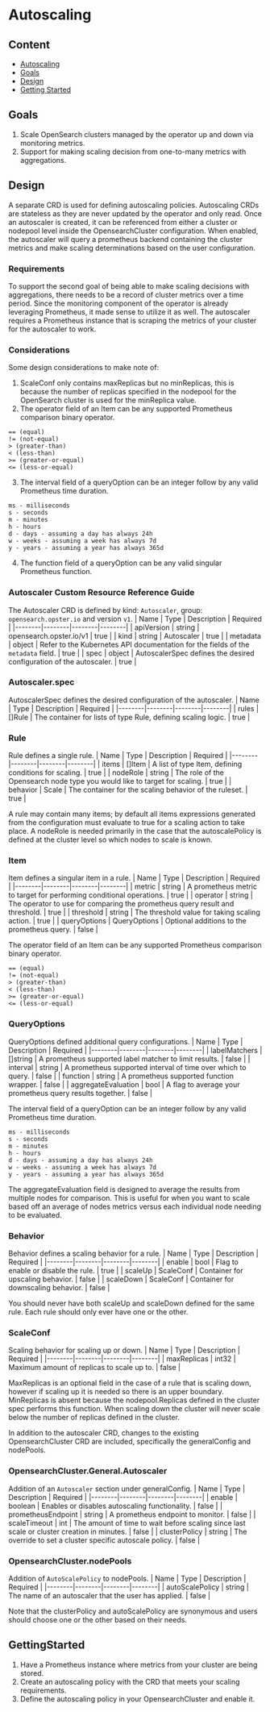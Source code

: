 # Autoscaling

## Content
- [Autoscaling](#autoscaling)
- [Goals](#goals)
- [Design](#design)
- [Getting Started](#gettingstarted)

## Goals
1. Scale OpenSearch clusters managed by the operator up and down via monitoring metrics.
2. Support for making scaling decision from one-to-many metrics with aggregations.

## Design
A separate CRD is used for defining autoscaling policies. Autoscaling CRDs are stateless as they are never updated by the operator and only read. Once an autoscaler is created, it can be referenced from either a cluster or nodepool level inside the OpensearchCluster configuration. When enabled, the autoscaler will query a prometheus backend containing the cluster metrics and make scaling determinations based on the user configuration. 

### Requirements
To support the second goal of being able to make scaling decisions with aggregations, there needs to be a record of cluster metrics over a time period. Since the monitoring component of the operator is already leveraging Prometheus, it made sense to utilize it as well. The autoscaler requires a Prometheus instance that is scraping the metrics of your cluster for the autoscaler to work. 

### Considerations
Some design considerations to make note of:
1. ScaleConf only contains maxReplicas but no minReplicas, this is because the number of replicas specified in the nodepool for the OpenSearch cluster is used for the minReplica value.
2. The operator field of an Item can be any supported Prometheus comparison binary operator.
```
== (equal)
!= (not-equal)
> (greater-than)
< (less-than)
>= (greater-or-equal)
<= (less-or-equal)
```
3. The interval field of a queryOption can be an integer follow by any valid Prometheus time duration.
```
ms - milliseconds
s - seconds
m - minutes
h - hours
d - days - assuming a day has always 24h
w - weeks - assuming a week has always 7d
y - years - assuming a year has always 365d
```
4. The function field of a queryOption can be any valid singular Prometheus function.

### Autoscaler Custom Resource Reference Guide

The Autoscaler CRD is defined by kind: `Autoscaler`, group: `opensearch.opster.io` and version `v1`.
| Name | Type | Description | Required |
|--------|--------|--------|--------|
| apiVersion | string | opensearch.opster.io/v1 | true |
| kind | string | Autoscaler | true |
| metadata | object | Refer to the Kubernetes API documentation for the fields of the `metadata` field. | true |
| spec | object | AutoscalerSpec defines the desired configuration of the autoscaler. | true |


### Autoscaler.spec
AutoscalerSpec defines the desired configuration of the autoscaler.
| Name | Type | Description | Required |
|--------|--------|--------|--------|
| rules | []Rule | The container for lists of type Rule, defining scaling logic. | true |


### Rule
Rule defines a single rule.
| Name | Type | Description | Required |
|--------|--------|--------|--------|
| items | []Item | A list of type Item, defining conditions for scaling. | true |
| nodeRole | string | The role of the Opensearch node type you would like to target for scaling. | true |
| behavior | Scale | The container for the scaling behavior of the ruleset. | true |

A rule may contain many items; by default all items expressions generated from the configuration must evaluate to true for a scaling action to take place.
A nodeRole is needed primarily in the case that the autoscalePolicy is defined at the cluster level so which nodes to scale is known.

### Item
Item defines a singular item in a rule.
| Name | Type | Description | Required |
|--------|--------|--------|--------|
| metric | string | A prometheus metric to target for performing conditional operations. | true |
| operator | string | The operator to use for comparing the prometheus query result and threshold. | true |
| threshold | string | The threshold value for taking scaling action. | true |
| queryOptions | QueryOptions | Optional additions to the prometheus query. | false |

The operator field of an Item can be any supported Prometheus comparison binary operator.
```
== (equal)
!= (not-equal)
> (greater-than)
< (less-than)
>= (greater-or-equal)
<= (less-or-equal)
```

### QueryOptions
QueryOptions defined additional query configurations.
| Name | Type | Description | Required |
|--------|--------|--------|--------|
| labelMatchers | []string | A prometheus supported label matcher to limit results. | false |
| interval | string | A prometheus supported interval of time over which to query. | false |
| function | string | A prometheus supported function wrapper. | false |
| aggregateEvaluation | bool | A flag to average your prometheus query results together. | false |

The interval field of a queryOption can be an integer follow by any valid Prometheus time duration.
```
ms - milliseconds
s - seconds
m - minutes
h - hours
d - days - assuming a day has always 24h
w - weeks - assuming a week has always 7d
y - years - assuming a year has always 365d
```

The aggregateEvaluation field is designed to average the results from multiple nodes for comparison. This is useful for when you want to scale based off an average of nodes metrics versus each individual node needing to be evaluated.

### Behavior
Behavior defines a scaling behavior for a rule.
| Name | Type | Description | Required |
|--------|--------|--------|--------|
| enable | bool | Flag to enable or disable the rule. | true |
| scaleUp | ScaleConf | Container for upscaling behavior. | false |
| scaleDown | ScaleConf | Container for downscaling behavior. | false |

You should never have both scaleUp and scaleDown defined for the same rule. Each rule should only ever have one or the other.

### ScaleConf
Scaling behavior for scaling up or down.
| Name | Type | Description | Required |
|--------|--------|--------|--------|
| maxReplicas | int32 | Maximum amount of replicas to scale up to. | false |

MaxReplicas is an optional field in the case of a rule that is scaling down, however if scaling up it is needed so there is an upper boundary. MinReplicas is absent because the nodepool.Replicas defined in the cluster spec performs this function. When scaling down the cluster will never scale below the number of replicas defined in the cluster.


In addition to the autoscaler CRD, changes to the existing OpensearchCluster CRD are included, specifically the generalConfig and nodePools.

### OpensearchCluster.General.Autoscaler
Addition of an `Autoscaler` section under generalConfig.
| Name | Type | Description | Required |
|--------|--------|--------|--------|
| enable | boolean | Enables or disables autoscaling functionality. | false |
| prometheusEndpoint | string | A prometheus endpoint to monitor. | false |
| scaleTimeout | int | The amount of time to wait before scaling since last scale or cluster creation in minutes. | false |
| clusterPolicy | string | The override to set a cluster specific autoscale policy. | false |

### OpensearchCluster.nodePools
Addition of `AutoScalePolicy` to nodePools.
| Name | Type | Description | Required |
|--------|--------|--------|--------|
| autoScalePolicy | string | The name of an autoscaler that the user has applied. | false |

Note that the clusterPolicy and autoScalePolicy are synonymous and users should choose one or the other based on their needs. 

## GettingStarted
1. Have a Prometheus instance where metrics from your cluster are being stored.
2. Create an autoscaling policy with the CRD that meets your scaling requirements.
3. Define the autoscaling policy in your OpensearchCluster and enable it.